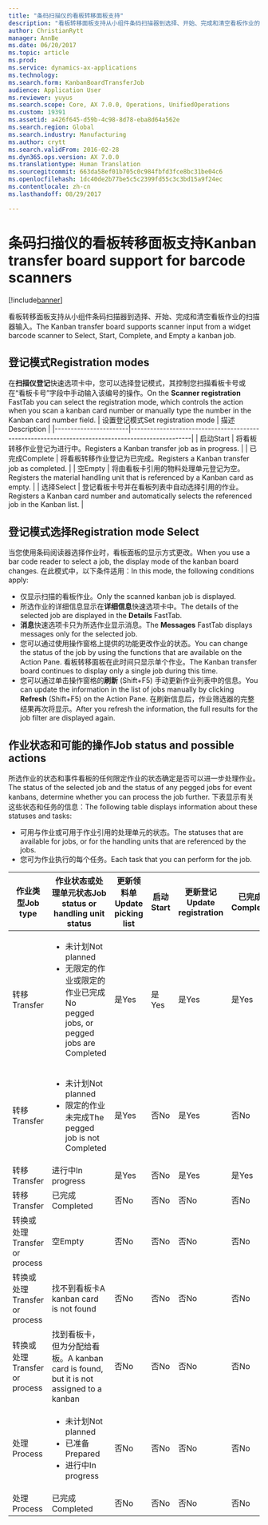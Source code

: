 ```yaml
---
title: "条码扫描仪的看板转移面板支持"
description: "看板转移面板支持从小组件条码扫描器到选择、开始、完成和清空看板作业的扫描器输入。"
author: ChristianRytt
manager: AnnBe
ms.date: 06/20/2017
ms.topic: article
ms.prod: 
ms.service: dynamics-ax-applications
ms.technology: 
ms.search.form: KanbanBoardTransferJob
audience: Application User
ms.reviewer: yuyus
ms.search.scope: Core, AX 7.0.0, Operations, UnifiedOperations
ms.custom: 19391
ms.assetid: a426f645-d59b-4c98-8d78-eba8d64a562e
ms.search.region: Global
ms.search.industry: Manufacturing
ms.author: crytt
ms.search.validFrom: 2016-02-28
ms.dyn365.ops.version: AX 7.0.0
ms.translationtype: Human Translation
ms.sourcegitcommit: 663da58ef01b705c0c984fbfd3fce8bc31be04c6
ms.openlocfilehash: 1dc40de2b77be5c5c2399fd55c3c3bd15a9f24ec
ms.contentlocale: zh-cn
ms.lasthandoff: 08/29/2017

---
```


# <a name="kanban-transfer-board-support-for-barcode-scanners"></a><span data-ttu-id="a63c5-103">条码扫描仪的看板转移面板支持</span><span class="sxs-lookup"><span data-stu-id="a63c5-103">Kanban transfer board support for barcode scanners</span></span>

[!include[banner](../includes/banner.md)]


<span data-ttu-id="a63c5-104">看板转移面板支持从小组件条码扫描器到选择、开始、完成和清空看板作业的扫描器输入。</span><span class="sxs-lookup"><span data-stu-id="a63c5-104">The Kanban transfer board supports scanner input from a widget barcode scanner to Select, Start, Complete, and Empty a kanban job.</span></span>

<a name="registration-modes"></a><span data-ttu-id="a63c5-105">登记模式</span><span class="sxs-lookup"><span data-stu-id="a63c5-105">Registration modes</span></span>
------------------

<span data-ttu-id="a63c5-106">在**扫描仪登记**快速选项卡中，您可以选择登记模式，其控制您扫描看板卡号或在“看板卡号”字段中手动输入该编号的操作。</span><span class="sxs-lookup"><span data-stu-id="a63c5-106">On the **Scanner registration** FastTab you can select the registration mode, which controls the action when you scan a kanban card number or manually type the number in the Kanban card number field.</span></span>
| <span data-ttu-id="a63c5-107">设置登记模式</span><span class="sxs-lookup"><span data-stu-id="a63c5-107">Set registration mode</span></span> | <span data-ttu-id="a63c5-108">描述</span><span class="sxs-lookup"><span data-stu-id="a63c5-108">Description</span></span>                                                                                     |
|-----------------------|-------------------------------------------------------------------------------------------------|
| <span data-ttu-id="a63c5-109">启动</span><span class="sxs-lookup"><span data-stu-id="a63c5-109">Start</span></span>                 | <span data-ttu-id="a63c5-110">将看板转移作业登记为进行中。</span><span class="sxs-lookup"><span data-stu-id="a63c5-110">Registers a Kanban transfer job as in progress.</span></span>                                                 |
| <span data-ttu-id="a63c5-111">已完成</span><span class="sxs-lookup"><span data-stu-id="a63c5-111">Complete</span></span>              | <span data-ttu-id="a63c5-112">将看板转移作业登记为已完成。</span><span class="sxs-lookup"><span data-stu-id="a63c5-112">Registers a Kanban transfer job as completed.</span></span>                                                   |
| <span data-ttu-id="a63c5-113">空</span><span class="sxs-lookup"><span data-stu-id="a63c5-113">Empty</span></span>                 | <span data-ttu-id="a63c5-114">将由看板卡引用的物料处理单元登记为空。</span><span class="sxs-lookup"><span data-stu-id="a63c5-114">Registers the material handling unit that is referenced by a Kanban card as empty.</span></span>              |
| <span data-ttu-id="a63c5-115">选择</span><span class="sxs-lookup"><span data-stu-id="a63c5-115">Select</span></span>                | <span data-ttu-id="a63c5-116">登记看板卡号并在看板列表中自动选择引用的作业。</span><span class="sxs-lookup"><span data-stu-id="a63c5-116">Registers a Kanban card number and automatically selects the referenced job in the Kanban list.</span></span> |

 
<a name="registration-mode-select"></a><span data-ttu-id="a63c5-117">登记模式选择</span><span class="sxs-lookup"><span data-stu-id="a63c5-117">Registration mode Select</span></span>
------------------------

<span data-ttu-id="a63c5-118">当您使用条码阅读器选择作业时，看板面板的显示方式更改。</span><span class="sxs-lookup"><span data-stu-id="a63c5-118">When you use a bar code reader to select a job, the display mode of the kanban board changes.</span></span> <span data-ttu-id="a63c5-119">在此模式中，以下条件适用：</span><span class="sxs-lookup"><span data-stu-id="a63c5-119">In this mode, the following conditions apply:</span></span>

-   <span data-ttu-id="a63c5-120">仅显示扫描的看板作业。</span><span class="sxs-lookup"><span data-stu-id="a63c5-120">Only the scanned kanban job is displayed.</span></span>
-   <span data-ttu-id="a63c5-121">所选作业的详细信息显示在**详细信息**快速选项卡中。</span><span class="sxs-lookup"><span data-stu-id="a63c5-121">The details of the selected job are displayed in the **Details** FastTab.</span></span>
-   <span data-ttu-id="a63c5-122">**消息**快速选项卡只为所选作业显示消息。</span><span class="sxs-lookup"><span data-stu-id="a63c5-122">The **Messages** FastTab displays messages only for the selected job.</span></span>
-   <span data-ttu-id="a63c5-123">您可以通过使用操作窗格上提供的功能更改作业的状态。</span><span class="sxs-lookup"><span data-stu-id="a63c5-123">You can change the status of the job by using the functions that are available on the Action Pane.</span></span> <span data-ttu-id="a63c5-124">看板转移面板在此时间只显示单个作业。</span><span class="sxs-lookup"><span data-stu-id="a63c5-124">The Kanban transfer board continues to display only a single job during this time.</span></span>
-   <span data-ttu-id="a63c5-125">您可以通过单击操作窗格的**刷新** (Shift+F5) 手动更新作业列表中的信息。</span><span class="sxs-lookup"><span data-stu-id="a63c5-125">You can update the information in the list of jobs manually by clicking **Refresh** (Shift+F5) on the Action Pane.</span></span> <span data-ttu-id="a63c5-126">在刷新信息后，作业筛选器的完整结果再次将显示。</span><span class="sxs-lookup"><span data-stu-id="a63c5-126">After you refresh the information, the full results for the job filter are displayed again.</span></span>

## <a name="job-status-and-possible-actions"></a><span data-ttu-id="a63c5-127">作业状态和可能的操作</span><span class="sxs-lookup"><span data-stu-id="a63c5-127">Job status and possible actions</span></span>
<span data-ttu-id="a63c5-128">所选作业的状态和事件看板的任何限定作业的状态确定是否可以进一步处理作业。</span><span class="sxs-lookup"><span data-stu-id="a63c5-128">The status of the selected job and the status of any pegged jobs for event kanbans, determine whether you can process the job further.</span></span> <span data-ttu-id="a63c5-129">下表显示有关这些状态和任务的信息：</span><span class="sxs-lookup"><span data-stu-id="a63c5-129">The following table displays information about these statuses and tasks:</span></span>
-   <span data-ttu-id="a63c5-130">可用与作业或可用于作业引用的处理单元的状态。</span><span class="sxs-lookup"><span data-stu-id="a63c5-130">The statuses that are available for jobs, or for the handling units that are referenced by the jobs.</span></span>
-   <span data-ttu-id="a63c5-131">您可为作业执行的每个任务。</span><span class="sxs-lookup"><span data-stu-id="a63c5-131">Each task that you can perform for the job.</span></span>

<table>
<colgroup>
<col width="12%" />
<col width="12%" />
<col width="12%" />
<col width="12%" />
<col width="12%" />
<col width="12%" />
<col width="12%" />
<col width="12%" />
</colgroup>
<thead>
<tr class="header">
<th><span data-ttu-id="a63c5-132">作业类型</span><span class="sxs-lookup"><span data-stu-id="a63c5-132">Job type</span></span></th>
<th><span data-ttu-id="a63c5-133">作业状态或处理单元状态</span><span class="sxs-lookup"><span data-stu-id="a63c5-133">Job status or handling unit status</span></span></th>
<th><span data-ttu-id="a63c5-134">更新领料单</span><span class="sxs-lookup"><span data-stu-id="a63c5-134">Update picking list</span></span></th>
<th><span data-ttu-id="a63c5-135">启动</span><span class="sxs-lookup"><span data-stu-id="a63c5-135">Start</span></span></th>
<th><span data-ttu-id="a63c5-136">更新登记</span><span class="sxs-lookup"><span data-stu-id="a63c5-136">Update registration</span></span></th>
<th><span data-ttu-id="a63c5-137">已完成</span><span class="sxs-lookup"><span data-stu-id="a63c5-137">Complete</span></span></th>
<th><span data-ttu-id="a63c5-138">空</span><span class="sxs-lookup"><span data-stu-id="a63c5-138">Empty</span></span></th>
<th><span data-ttu-id="a63c5-139">创建事件看板</span><span class="sxs-lookup"><span data-stu-id="a63c5-139">Create event kanbans</span></span></th>
</tr>
</thead>
<tbody>
<tr class="odd">
<td><span data-ttu-id="a63c5-140">转移</span><span class="sxs-lookup"><span data-stu-id="a63c5-140">Transfer</span></span></td>
<td><ul>
<li><span data-ttu-id="a63c5-141">未计划</span><span class="sxs-lookup"><span data-stu-id="a63c5-141">Not planned</span></span></li>
<li><span data-ttu-id="a63c5-142">无限定的作业或限定的作业已完成</span><span class="sxs-lookup"><span data-stu-id="a63c5-142">No pegged jobs, or pegged jobs are Completed</span></span></li>
</ul></td>
<td><span data-ttu-id="a63c5-143">是</span><span class="sxs-lookup"><span data-stu-id="a63c5-143">Yes</span></span></td>
<td><span data-ttu-id="a63c5-144">是</span><span class="sxs-lookup"><span data-stu-id="a63c5-144">Yes</span></span></td>
<td><span data-ttu-id="a63c5-145">是</span><span class="sxs-lookup"><span data-stu-id="a63c5-145">Yes</span></span></td>
<td><span data-ttu-id="a63c5-146">是</span><span class="sxs-lookup"><span data-stu-id="a63c5-146">Yes</span></span></td>
<td><span data-ttu-id="a63c5-147">否</span><span class="sxs-lookup"><span data-stu-id="a63c5-147">No</span></span></td>
<td><span data-ttu-id="a63c5-148">是</span><span class="sxs-lookup"><span data-stu-id="a63c5-148">Yes</span></span></td>
</tr>
<tr class="even">
<td><span data-ttu-id="a63c5-149">转移</span><span class="sxs-lookup"><span data-stu-id="a63c5-149">Transfer</span></span></td>
<td><ul>
<li><span data-ttu-id="a63c5-150">未计划</span><span class="sxs-lookup"><span data-stu-id="a63c5-150">Not planned</span></span></li>
<li><span data-ttu-id="a63c5-151">限定的作业未完成</span><span class="sxs-lookup"><span data-stu-id="a63c5-151">The pegged job is not Completed</span></span></li>
</ul></td>
<td><span data-ttu-id="a63c5-152">是</span><span class="sxs-lookup"><span data-stu-id="a63c5-152">Yes</span></span></td>
<td><span data-ttu-id="a63c5-153">否</span><span class="sxs-lookup"><span data-stu-id="a63c5-153">No</span></span></td>
<td><span data-ttu-id="a63c5-154">是</span><span class="sxs-lookup"><span data-stu-id="a63c5-154">Yes</span></span></td>
<td><span data-ttu-id="a63c5-155">否</span><span class="sxs-lookup"><span data-stu-id="a63c5-155">No</span></span></td>
<td><span data-ttu-id="a63c5-156">否</span><span class="sxs-lookup"><span data-stu-id="a63c5-156">No</span></span></td>
<td><span data-ttu-id="a63c5-157">否</span><span class="sxs-lookup"><span data-stu-id="a63c5-157">No</span></span></td>
</tr>
<tr class="odd">
<td><span data-ttu-id="a63c5-158">转移</span><span class="sxs-lookup"><span data-stu-id="a63c5-158">Transfer</span></span></td>
<td><span data-ttu-id="a63c5-159">进行中</span><span class="sxs-lookup"><span data-stu-id="a63c5-159">In progress</span></span></td>
<td><span data-ttu-id="a63c5-160">是</span><span class="sxs-lookup"><span data-stu-id="a63c5-160">Yes</span></span></td>
<td><span data-ttu-id="a63c5-161">否</span><span class="sxs-lookup"><span data-stu-id="a63c5-161">No</span></span></td>
<td><span data-ttu-id="a63c5-162">是</span><span class="sxs-lookup"><span data-stu-id="a63c5-162">Yes</span></span></td>
<td><span data-ttu-id="a63c5-163">是</span><span class="sxs-lookup"><span data-stu-id="a63c5-163">Yes</span></span></td>
<td><span data-ttu-id="a63c5-164">否</span><span class="sxs-lookup"><span data-stu-id="a63c5-164">No</span></span></td>
<td><span data-ttu-id="a63c5-165">否</span><span class="sxs-lookup"><span data-stu-id="a63c5-165">No</span></span></td>
</tr>
<tr class="even">
<td><span data-ttu-id="a63c5-166">转移</span><span class="sxs-lookup"><span data-stu-id="a63c5-166">Transfer</span></span></td>
<td><span data-ttu-id="a63c5-167">已完成</span><span class="sxs-lookup"><span data-stu-id="a63c5-167">Completed</span></span></td>
<td><span data-ttu-id="a63c5-168">否</span><span class="sxs-lookup"><span data-stu-id="a63c5-168">No</span></span></td>
<td><span data-ttu-id="a63c5-169">否</span><span class="sxs-lookup"><span data-stu-id="a63c5-169">No</span></span></td>
<td><span data-ttu-id="a63c5-170">否</span><span class="sxs-lookup"><span data-stu-id="a63c5-170">No</span></span></td>
<td><span data-ttu-id="a63c5-171">否</span><span class="sxs-lookup"><span data-stu-id="a63c5-171">No</span></span></td>
<td><span data-ttu-id="a63c5-172">是</span><span class="sxs-lookup"><span data-stu-id="a63c5-172">Yes</span></span></td>
<td><span data-ttu-id="a63c5-173">否</span><span class="sxs-lookup"><span data-stu-id="a63c5-173">No</span></span></td>
</tr>
<tr class="odd">
<td><span data-ttu-id="a63c5-174">转换或处理</span><span class="sxs-lookup"><span data-stu-id="a63c5-174">Transfer or process</span></span></td>
<td><span data-ttu-id="a63c5-175">空</span><span class="sxs-lookup"><span data-stu-id="a63c5-175">Empty</span></span></td>
<td><span data-ttu-id="a63c5-176">否</span><span class="sxs-lookup"><span data-stu-id="a63c5-176">No</span></span></td>
<td><span data-ttu-id="a63c5-177">否</span><span class="sxs-lookup"><span data-stu-id="a63c5-177">No</span></span></td>
<td><span data-ttu-id="a63c5-178">否</span><span class="sxs-lookup"><span data-stu-id="a63c5-178">No</span></span></td>
<td><span data-ttu-id="a63c5-179">否</span><span class="sxs-lookup"><span data-stu-id="a63c5-179">No</span></span></td>
<td><span data-ttu-id="a63c5-180">否</span><span class="sxs-lookup"><span data-stu-id="a63c5-180">No</span></span></td>
<td><span data-ttu-id="a63c5-181">否</span><span class="sxs-lookup"><span data-stu-id="a63c5-181">No</span></span></td>
</tr>
<tr class="even">
<td><span data-ttu-id="a63c5-182">转换或处理</span><span class="sxs-lookup"><span data-stu-id="a63c5-182">Transfer or process</span></span></td>
<td><span data-ttu-id="a63c5-183">找不到看板卡</span><span class="sxs-lookup"><span data-stu-id="a63c5-183">A kanban card is not found</span></span></td>
<td><span data-ttu-id="a63c5-184">否</span><span class="sxs-lookup"><span data-stu-id="a63c5-184">No</span></span></td>
<td><span data-ttu-id="a63c5-185">否</span><span class="sxs-lookup"><span data-stu-id="a63c5-185">No</span></span></td>
<td><span data-ttu-id="a63c5-186">否</span><span class="sxs-lookup"><span data-stu-id="a63c5-186">No</span></span></td>
<td><span data-ttu-id="a63c5-187">否</span><span class="sxs-lookup"><span data-stu-id="a63c5-187">No</span></span></td>
<td><span data-ttu-id="a63c5-188">否</span><span class="sxs-lookup"><span data-stu-id="a63c5-188">No</span></span></td>
<td><span data-ttu-id="a63c5-189">否</span><span class="sxs-lookup"><span data-stu-id="a63c5-189">No</span></span></td>
</tr>
<tr class="odd">
<td><span data-ttu-id="a63c5-190">转换或处理</span><span class="sxs-lookup"><span data-stu-id="a63c5-190">Transfer or process</span></span></td>
<td><span data-ttu-id="a63c5-191">找到看板卡，但为分配给看板。</span><span class="sxs-lookup"><span data-stu-id="a63c5-191">A kanban card is found, but it is not assigned to a kanban</span></span></td>
<td><span data-ttu-id="a63c5-192">否</span><span class="sxs-lookup"><span data-stu-id="a63c5-192">No</span></span></td>
<td><span data-ttu-id="a63c5-193">否</span><span class="sxs-lookup"><span data-stu-id="a63c5-193">No</span></span></td>
<td><span data-ttu-id="a63c5-194">否</span><span class="sxs-lookup"><span data-stu-id="a63c5-194">No</span></span></td>
<td><span data-ttu-id="a63c5-195">否</span><span class="sxs-lookup"><span data-stu-id="a63c5-195">No</span></span></td>
<td><span data-ttu-id="a63c5-196">否</span><span class="sxs-lookup"><span data-stu-id="a63c5-196">No</span></span></td>
<td><span data-ttu-id="a63c5-197">否</span><span class="sxs-lookup"><span data-stu-id="a63c5-197">No</span></span></td>
</tr>
<tr class="even">
<td><span data-ttu-id="a63c5-198">处理</span><span class="sxs-lookup"><span data-stu-id="a63c5-198">Process</span></span></td>
<td><ul>
<li><span data-ttu-id="a63c5-199">未计划</span><span class="sxs-lookup"><span data-stu-id="a63c5-199">Not planned</span></span></li>
<li><span data-ttu-id="a63c5-200">已准备</span><span class="sxs-lookup"><span data-stu-id="a63c5-200">Prepared</span></span></li>
<li><span data-ttu-id="a63c5-201">进行中</span><span class="sxs-lookup"><span data-stu-id="a63c5-201">In progress</span></span></li>
</ul></td>
<td><span data-ttu-id="a63c5-202">否</span><span class="sxs-lookup"><span data-stu-id="a63c5-202">No</span></span></td>
<td><span data-ttu-id="a63c5-203">否</span><span class="sxs-lookup"><span data-stu-id="a63c5-203">No</span></span></td>
<td><span data-ttu-id="a63c5-204">否</span><span class="sxs-lookup"><span data-stu-id="a63c5-204">No</span></span></td>
<td><span data-ttu-id="a63c5-205">否</span><span class="sxs-lookup"><span data-stu-id="a63c5-205">No</span></span></td>
<td><span data-ttu-id="a63c5-206">否</span><span class="sxs-lookup"><span data-stu-id="a63c5-206">No</span></span></td>
<td><span data-ttu-id="a63c5-207">否</span><span class="sxs-lookup"><span data-stu-id="a63c5-207">No</span></span></td>
</tr>
<tr class="odd">
<td><span data-ttu-id="a63c5-208">处理</span><span class="sxs-lookup"><span data-stu-id="a63c5-208">Process</span></span></td>
<td><span data-ttu-id="a63c5-209">已完成</span><span class="sxs-lookup"><span data-stu-id="a63c5-209">Completed</span></span></td>
<td><span data-ttu-id="a63c5-210">否</span><span class="sxs-lookup"><span data-stu-id="a63c5-210">No</span></span></td>
<td><span data-ttu-id="a63c5-211">否</span><span class="sxs-lookup"><span data-stu-id="a63c5-211">No</span></span></td>
<td><span data-ttu-id="a63c5-212">否</span><span class="sxs-lookup"><span data-stu-id="a63c5-212">No</span></span></td>
<td><span data-ttu-id="a63c5-213">否</span><span class="sxs-lookup"><span data-stu-id="a63c5-213">No</span></span></td>
<td><span data-ttu-id="a63c5-214">否</span><span class="sxs-lookup"><span data-stu-id="a63c5-214">No</span></span></td>
<td><span data-ttu-id="a63c5-215">否</span><span class="sxs-lookup"><span data-stu-id="a63c5-215">No</span></span></td>
</tr>
</tbody>
</table>






